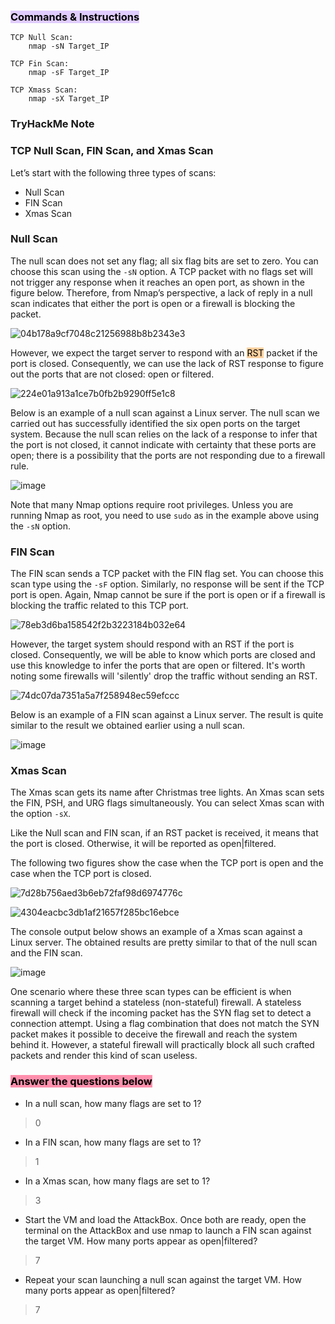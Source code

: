 ### <mark style="background: #D2B3FFA6;">Commands & Instructions</mark>

	TCP Null Scan:
		nmap -sN Target_IP
		
	TCP Fin Scan:
		nmap -sF Target_IP
		
	TCP Xmass Scan:
		nmap -sX Target_IP



### TryHackMe Note

### TCP Null Scan, FIN Scan, and Xmas Scan 

Let’s start with the following three types of scans:

- Null Scan
- FIN Scan
- Xmas Scan


### Null Scan

The null scan does not set any flag; all six flag bits are set to zero. You can choose this scan using the `-sN` option. A TCP packet with no flags set will not trigger any response when it reaches an open port, as shown in the figure below. Therefore, from Nmap’s perspective, a lack of reply in a null scan indicates that either the port is open or a firewall is blocking the packet.

![04b178a9cf7048c21256988b8b2343e3](https://github.com/Taukir1515/Nmap/assets/65533124/e6d37a51-41f7-4aad-a5fb-a21a931a62b9)



However, we expect the target server to respond with an <mark style="background: #FFB86CA6;">RST</mark> packet if the port is closed. Consequently, we can use the lack of RST response to figure out the ports that are not closed: open or filtered.

![224e01a913a1ce7b0fb2b9290ff5e1c8](https://github.com/Taukir1515/Nmap/assets/65533124/8996cc10-8c50-4cbc-bbe1-404670bce8b6)


Below is an example of a null scan against a Linux server. The null scan we carried out has successfully identified the six open ports on the target system. Because the null scan relies on the lack of a response to infer that the port is not closed, it cannot indicate with certainty that these ports are open; there is a possibility that the ports are not responding due to a firewall rule.

![image](https://github.com/Taukir1515/Nmap/assets/65533124/6214277a-8e2e-482d-9fdf-46b613b8e315)



Note that many Nmap options require root privileges. Unless you are running Nmap as root, you need to use `sudo` as in the example above using the `-sN` option.


### FIN Scan

The FIN scan sends a TCP packet with the FIN flag set. You can choose this scan type using the `-sF` option. Similarly, no response will be sent if the TCP port is open. Again, Nmap cannot be sure if the port is open or if a firewall is blocking the traffic related to this TCP port.

![78eb3d6ba158542f2b3223184b032e64](https://github.com/Taukir1515/Nmap/assets/65533124/053cb1b3-ee79-4e8a-a41c-d8aebc989c1a)


However, the target system should respond with an RST if the port is closed. Consequently, we will be able to know which ports are closed and use this knowledge to infer the ports that are open or filtered. It's worth noting some firewalls will 'silently' drop the traffic without sending an RST.

![74dc07da7351a5a7f258948ec59efccc](https://github.com/Taukir1515/Nmap/assets/65533124/ab641e22-4d67-496b-bb11-d578296e6d81)



Below is an example of a FIN scan against a Linux server. The result is quite similar to the result we obtained earlier using a null scan.


![image](https://github.com/Taukir1515/Nmap/assets/65533124/a26710a0-3fe1-4f95-868a-76cded62e264)



### Xmas Scan

The Xmas scan gets its name after Christmas tree lights. An Xmas scan sets the FIN, PSH, and URG flags simultaneously. You can select Xmas scan with the option `-sX`.

Like the Null scan and FIN scan, if an RST packet is received, it means that the port is closed. Otherwise, it will be reported as open|filtered.

The following two figures show the case when the TCP port is open and the case when the TCP port is closed.

![7d28b756aed3b6eb72faf98d6974776c](https://github.com/Taukir1515/Nmap/assets/65533124/bd08d5a1-24df-4b80-9147-d1f8bc946db3)

![4304eacbc3db1af21657f285bc16ebce](https://github.com/Taukir1515/Nmap/assets/65533124/afa9c91e-009f-435f-8fc7-fbad0019973c)



The console output below shows an example of a Xmas scan against a Linux server. The obtained results are pretty similar to that of the null scan and the FIN scan.


![image](https://github.com/Taukir1515/Nmap/assets/65533124/1d216c4c-8546-4b43-8019-5378daeac5c6)


One scenario where these three scan types can be efficient is when scanning a target behind a stateless (non-stateful) firewall. A stateless firewall will check if the incoming packet has the SYN flag set to detect a connection attempt. Using a flag combination that does not match the SYN packet makes it possible to deceive the firewall and reach the system behind it. However, a stateful firewall will practically block all such crafted packets and render this kind of scan useless.

### <mark style="background: #FF5582A6;">Answer the questions below</mark>

- In a null scan, how many flags are set to 1?
> 0

- In a FIN scan, how many flags are set to 1?
> 1

- In a Xmas scan, how many flags are set to 1?
> 3

- Start the VM and load the AttackBox. Once both are ready, open the terminal on the AttackBox and use nmap to launch a FIN scan against the target VM. How many ports appear as open|filtered?
> 7

- Repeat your scan launching a null scan against the target VM. How many ports appear as open|filtered?
> 7
